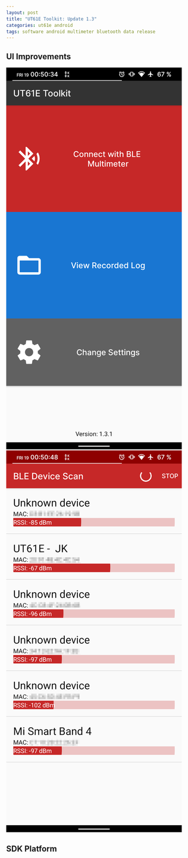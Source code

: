 ```yaml
---
layout: post
title: "UT61E Toolkit: Update 1.3"
categories: ut61e android
tags: software android multimeter bluetooth data release
---
```


## UI Improvements
![App start new colors](/assets/ut61e-android/1_3/start-colors.png)
![App scan RSSI bar](/assets/ut61e-android/1_3/scan-rssi.png)

## SDK Platform
